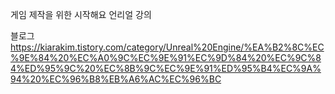 게임 제작을 위한
시작해요 언리얼 강의

블로그
https://kiarakim.tistory.com/category/Unreal%20Engine/%EA%B2%8C%EC%9E%84%20%EC%A0%9C%EC%9E%91%EC%9D%84%20%EC%9C%84%ED%95%9C%20%EC%8B%9C%EC%9E%91%ED%95%B4%EC%9A%94%20%EC%96%B8%EB%A6%AC%EC%96%BC
